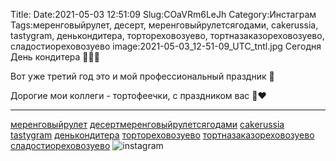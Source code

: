 Title:
Date:2021-05-03 12:51:09
Slug:COaVRm6LeJh
Category:Инстаграм
Tags:меренговыйрулет, десерт, меренговыйрулетсягодами, cakerussia, tastygram, денькондитера, тортореховозуево, тортназаказореховозуево, сладостиореховозуево
image:2021-05-03_12-51-09_UTC_tntl.jpg
Сегодня День кондитера 🥳🥳🥳

Вот уже третий год это и мой профессиональный праздник 🥰

Дорогие мои коллеги - тортофеечки, с праздником вас 💋❤
___________________________
[меренговыйрулет]({tag}меренговыйрулет) [десерт]({tag}десерт)[меренговыйрулетсягодами]({tag}меренговыйрулетсягодами) [cakerussia]({tag}cakerussia) [tastygram]({tag}tastygram) [денькондитера]({tag}денькондитера) [тортореховозуево]({tag}тортореховозуево) [тортназаказореховозуево]({tag}тортназаказореховозуево) [сладостиореховозуево]({tag}сладостиореховозуево)
![instagram]({attach}images/2021-05-03_12-51-09_UTC.jpg)
